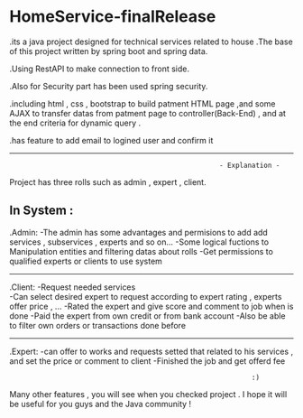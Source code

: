 # HomeService-finalRelease

.its a java project designed for technical services related to house .The base of this project written by spring boot and spring data.

.Using RestAPI to make connection to front side.

.Also for Security part has been used spring security.

.including html , css , bootstrap to build patment HTML page ,and some AJAX to transfer datas from patment page to controller(Back-End) , and at the end criteria for dynamic query .

.has feature to add email to logined user and confirm it






------------------
                                                        - Explanation -

Project has three rolls such as admin , expert , client.


In System :
-------------------------------
.Admin:
-The admin has some advantages and permisions to add add services , subservices , experts and so on...
-Some logical fuctions to Manipulation entities and filtering datas about rolls
-Get permissions to qualified experts or clients to use system


-------------------------------
.Client: 
-Request needed services   
-Can select desired expert to request according to expert rating , experts offer price , ...
-Rated the expert and give score and comment to job when is done
-Paid the expert from own credit or from bank account
-Also be able to filter own orders or transactions done before



-------------------------------
.Expert:
-can offer to works and requests setted that related to his services , and set the price or comment to client
-Finished the job and get offerd fee








                                                                :)             
Many other features
, you will see when you checked project .
I hope it will be useful for you guys and the Java community !
